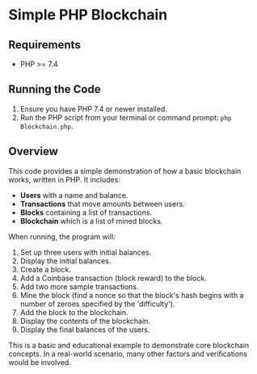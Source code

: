 # Simple PHP Blockchain

## Requirements

- PHP >= 7.4

## Running the Code

1. Ensure you have PHP 7.4 or newer installed.
2. Run the PHP script from your terminal or command prompt: `php Blockchain.php`.

## Overview

This code provides a simple demonstration of how a basic blockchain works, written in PHP. It includes:

- **Users** with a name and balance.
- **Transactions** that move amounts between users.
- **Blocks** containing a list of transactions.
- **Blockchain** which is a list of mined blocks.

When running, the program will:

1. Set up three users with initial balances.
2. Display the initial balances.
3. Create a block.
4. Add a Coinbase transaction (block reward) to the block.
5. Add two more sample transactions.
6. Mine the block (find a nonce so that the block's hash begins with a number of zeroes specified by the 'difficulty').
7. Add the block to the blockchain.
8. Display the contents of the blockchain.
9. Display the final balances of the users.

This is a basic and educational example to demonstrate core blockchain concepts. In a real-world scenario, many other factors and verifications would be involved.
